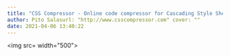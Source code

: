 ```yaml
---
title: "CSS Compressor - Online code compressor for Cascading Style Sheets"
author: Pito Salasurl: "http://www.csscompressor.com" cover: "" 
date: 2021-04-06 13:40:22
---
```

<img src= width="500">


